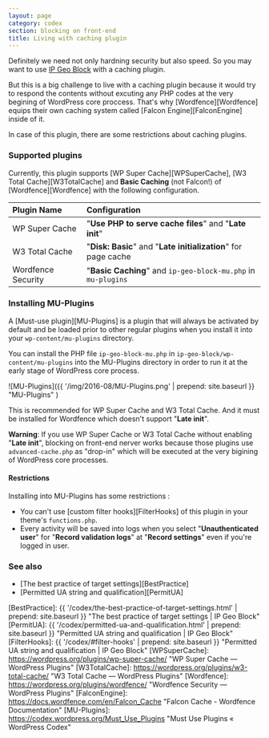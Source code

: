```yaml
---
layout: page
category: codex
section: blocking on front-end
title: Living with caching plugin
---
```


Definitely we need not only hardning security but also speed. So you may want 
to use [IP Geo Block][IP-Geo-Block] with a caching plugin.

But this is a big challenge to live with a caching plugin because it would try 
to respond the contents without excuting any PHP codes at the very begining of 
WordPress core proccess. That's why [Wordfence][Wordfence] equips their own 
caching system called [Falcon Engine][FalconEngine] inside of it.

In case of this plugin, there are some restrictions about caching plugins.

### Supported plugins ###

Currently, this plugin supports 
  [WP Super Cache][WPSuperCache],
  [W3 Total Cache][W3TotalCache] and
  **Basic Caching** (not Falcon!) of [Wordfence][Wordfence]
with the following configuration.

| Plugin Name        | Configuration                                                  |
|:-------------------|:---------------------------------------------------------------|
| WP Super Cache     | "**Use PHP to serve cache files**" and "**Late init**"         |
| W3 Total Cache     | "**Disk: Basic**" and "**Late initialization**" for page cache |
| Wordfence Security | "**Basic Caching**" and `ip-geo-block-mu.php` in `mu-plugins`  |

### Installing MU-Plugins ###

A [Must-use plugin][MU-Plugins] is a plugin that will always be activated by 
default and be loaded prior to other regular plugins when you install it into 
your `wp-content/mu-plugins` directory.

You can install the PHP file `ip-geo-block-mu.php` in 
`ip-geo-block/wp-content/mu-plugins` into the MU-Plugins directory in order to 
run it at the early stage of WordPress core process.

![MU-Plugins]({{ '/img/2016-08/MU-Plugins.png' | prepend: site.baseurl }}
 "MU-Plugins"
)

This is recommended for WP Super Cache and W3 Total Cache. And it must be 
installed for Wordfence which doesn't support "**Late init**".

<div class="alert alert-warning">
	<strong>Warning</strong>: If you use WP Super Cache or W3 Total Cache 
	without enabling "<strong>Late init</strong>", blocking on front-end 
	nerver works because those plugins use <code>advanced-cache.php</code> as 
	"drop-in" which will be executed at the very bigining of WordPress core 
	processes.
</div>

#### Restrictions ####

Installing into MU-Plugins has some restrictions :

- You can't use [custom filter hooks][FilterHooks] of this plugin in your 
  theme's `functions.php`.
- Every activity will be saved into logs when you select "**Unauthenticated 
  user**" for "**Record validation logs**" at "**Record settings**" even if 
  you're logged in user.

### See also ###

- [The best practice of target settings][BestPractice]
- [Permitted UA string and qualification][PermitUA]

[IP-Geo-Block]: https://wordpress.org/plugins/ip-geo-block/ "WordPress › IP Geo Block « WordPress Plugins"
[BestPractice]: {{ '/codex/the-best-practice-of-target-settings.html' | prepend: site.baseurl }} "The best practice of target settings | IP Geo Block"
[PermitUA]:     {{ '/codex/permitted-ua-and-qualification.html'       | prepend: site.baseurl }} "Permitted UA string and qualification | IP Geo Block"
[FilterHooks]:  {{ '/codex/#filter-hooks'                             | prepend: site.baseurl }} "Permitted UA string and qualification | IP Geo Block"
[WPSuperCache]: https://wordpress.org/plugins/wp-super-cache/ "WP Super Cache &mdash; WordPress Plugins"
[W3TotalCache]: https://wordpress.org/plugins/w3-total-cache/ "W3 Total Cache &mdash; WordPress Plugins"
[Wordfence]:    https://wordpress.org/plugins/wordfence/ "Wordfence Security &mdash; WordPress Plugins"
[FalconEngine]: https://docs.wordfence.com/en/Falcon_Cache "Falcon Cache - Wordfence Documentation"
[MU-Plugins]:   https://codex.wordpress.org/Must_Use_Plugins "Must Use Plugins &laquo; WordPress Codex"
